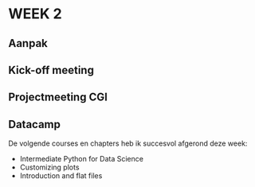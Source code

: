 # WEEK 2


## Aanpak

## Kick-off meeting

## Projectmeeting CGI

## Datacamp
De volgende courses en chapters heb ik succesvol afgerond deze week:
- Intermediate Python for Data Science
- Customizing plots
- Introduction and flat files